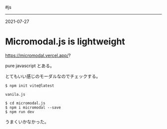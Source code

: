 #js 

---
2021-07-27

# Micromodal.js is lightweight

https://micromodal.vercel.app/?

pure javascript とある。

とてもいい感じのモーダルなのでチェックする。

```shell
$ npm init vite@latest

vanila.js

$ cd micromodal.js
$ npm i micromodal --save
$ npm run dev
```

うまくいかなかった。
